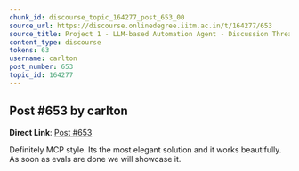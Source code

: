 ```yaml
---
chunk_id: discourse_topic_164277_post_653_00
source_url: https://discourse.onlinedegree.iitm.ac.in/t/164277/653
source_title: Project 1 - LLM-based Automation Agent - Discussion Thread [TDS Jan 2025]
content_type: discourse
tokens: 63
username: carlton
post_number: 653
topic_id: 164277
---
```


## Post #653 by carlton

**Direct Link**: [Post #653](https://discourse.onlinedegree.iitm.ac.in/t/164277/653)

Definitely MCP style. Its the most elegant solution and it works beautifully. As soon as evals are done we will showcase it.
